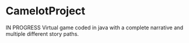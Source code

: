 # CamelotProject
IN PROGRESS Virtual game coded in java with a complete narrative and multiple different story paths.
